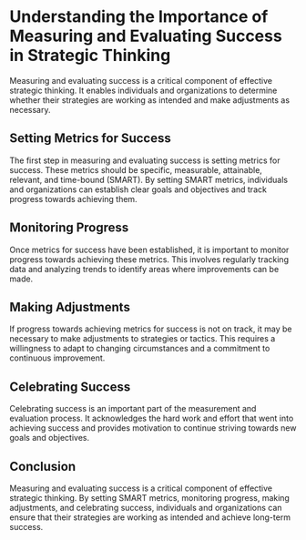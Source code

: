 Understanding the Importance of Measuring and Evaluating Success in Strategic Thinking
===================================================================================================================================

Measuring and evaluating success is a critical component of effective strategic thinking. It enables individuals and organizations to determine whether their strategies are working as intended and make adjustments as necessary.

Setting Metrics for Success
---------------------------

The first step in measuring and evaluating success is setting metrics for success. These metrics should be specific, measurable, attainable, relevant, and time-bound (SMART). By setting SMART metrics, individuals and organizations can establish clear goals and objectives and track progress towards achieving them.

Monitoring Progress
-------------------

Once metrics for success have been established, it is important to monitor progress towards achieving these metrics. This involves regularly tracking data and analyzing trends to identify areas where improvements can be made.

Making Adjustments
------------------

If progress towards achieving metrics for success is not on track, it may be necessary to make adjustments to strategies or tactics. This requires a willingness to adapt to changing circumstances and a commitment to continuous improvement.

Celebrating Success
-------------------

Celebrating success is an important part of the measurement and evaluation process. It acknowledges the hard work and effort that went into achieving success and provides motivation to continue striving towards new goals and objectives.

Conclusion
----------

Measuring and evaluating success is a critical component of effective strategic thinking. By setting SMART metrics, monitoring progress, making adjustments, and celebrating success, individuals and organizations can ensure that their strategies are working as intended and achieve long-term success.
